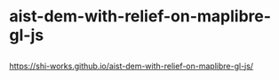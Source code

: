 # aist-dem-with-relief-on-maplibre-gl-js
##
https://shi-works.github.io/aist-dem-with-relief-on-maplibre-gl-js/
